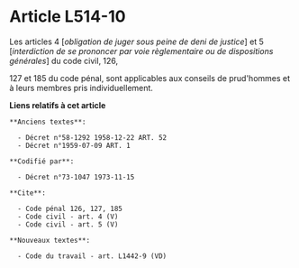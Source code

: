 # Article L514-10

Les articles 4 [*obligation de juger sous peine de deni de justice*] et 5 [*interdiction de se prononcer par voie
règlementaire ou de dispositions générales*] du code civil, 126,

127 et 185 du code pénal, sont applicables aux conseils de prud'hommes et à leurs membres pris individuellement.

**Liens relatifs à cet article**

	**Anciens textes**:

	  - Décret n°58-1292 1958-12-22 ART. 52
	  - Décret n°1959-07-09 ART. 1

	**Codifié par**:

	  - Décret n°73-1047 1973-11-15

	**Cite**:

	  - Code pénal 126, 127, 185
	  - Code civil - art. 4 (V)
	  - Code civil - art. 5 (V)

	**Nouveaux textes**:

	  - Code du travail - art. L1442-9 (VD)
